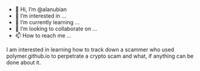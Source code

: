 - 👋 Hi, I’m @alanubian
- 👀 I’m interested in ...
- 🌱 I’m currently learning ...
- 💞️ I’m looking to collaborate on ...
- 📫 How to reach me ...

<!---
alanubian/alanubian is a ✨ special ✨ repository because its `README.md` (this file) appears on your GitHub profile.
You can click the Preview link to take a look at your changes.
--->I am interested in learning how to track down a scammer who used polymer.github.io to perpetrate a crypto scam and what, if anything can be done about it.
